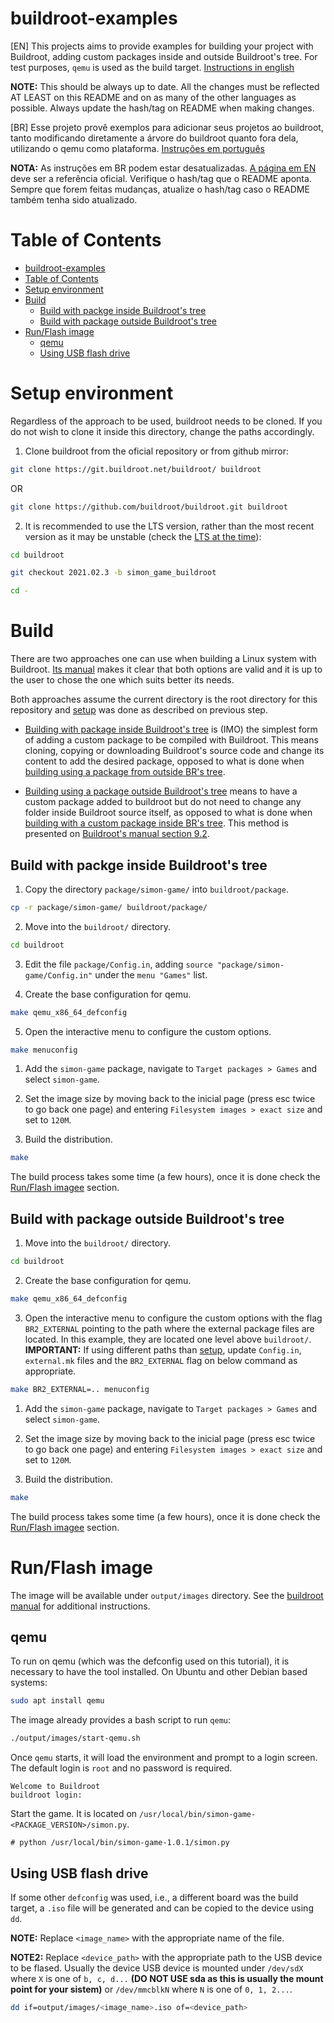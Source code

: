 # buildroot-examples

[EN]
This projects aims to provide examples for building your project with Buildroot, adding custom packages inside and outside Buildroot's tree. For test purposes, `qemu` is used as the build target.
[Instructions in english](README.md)

**NOTE:** This should be always up to date. All the changes must be reflected AT LEAST on this README and on as many of the other languages as possible.
Always update the hash/tag on README when making changes.

[BR]
Esse projeto provê exemplos para adicionar seus projetos ao buildroot, tanto modificando diretamente a árvore do buildroot quanto fora dela, utilizando o qemu como plataforma.
[Instruções em português](README.pt-br.md)

**NOTA:** As instruções em BR podem estar desatualizadas. [A página em EN](README.md) deve ser a referência oficial. Verifique o hash/tag que o README aponta.
Sempre que forem feitas mudanças, atualize o hash/tag caso o README também tenha sido atualizado.


# Table of Contents
- [buildroot-examples](#buildroot-examples)
- [Table of Contents](#table-of-contents)
- [Setup environment](#setup-environment)
- [Build](#build)
  - [Build with packge inside Buildroot's tree](#build-with-packge-inside-buildroots-tree)
  - [Build with package outside Buildroot's tree](#build-with-package-outside-buildroots-tree)
- [Run/Flash image](#runflash-image)
  - [qemu](#qemu)
  - [Using USB flash drive](#using-usb-flash-drive)

# Setup environment
Regardless of the approach to be used, buildroot needs to be cloned.
If you do not wish to clone it inside this directory, change the paths accordingly.

1. Clone buildroot from the oficial repository or from github mirror:
```bash
git clone https://git.buildroot.net/buildroot/ buildroot
```
OR
```bash
git clone https://github.com/buildroot/buildroot.git buildroot
```

2. It is recommended to use the LTS version, rather than the most recent version as it may be unstable (check the [LTS at the time](https://buildroot.org/download.html)):
```bash
cd buildroot

git checkout 2021.02.3 -b simon_game_buildroot

cd -
```

# Build
There are two approaches one can use when building a Linux system with Buildroot. [Its manual](https://buildroot.org/downloads/manual/manual.html#customize-dir-structure) makes it clear that both options are valid and it is up to the user to chose the one which suits better its needs.

Both approaches assume the current directory is the root directory for this repository and [setup](#setup-environment) was done as described on previous step.

- [Building with package inside Buildroot's tree](#build-with-packge-inside-buildroots-tree) is (IMO) the simplest form of adding a custom package to be compiled with Buildroot. This means cloning, copying or downloading Buildroot's source code and change its content to add the desired package, opposed to what is done when [building using a package from outside BR's tree](#build-with-package-outside-buildroots-tree).

- [Building using a package outside Buildroot's tree](#build-with-package-outside-buildroots-tree) means to have a custom package added to buildroot but do not need to change any folder inside Buildroot source itself, as opposed to what is done when [building with a custom package inside BR's tree](#build-with-packge-inside-buildroots-tree). This method is presented on [Buildroot's manual section 9.2](https://buildroot.org/downloads/manual/manual.html#outside-br-custom).

## Build with packge inside Buildroot's tree
1. Copy the directory `package/simon-game/` into `buildroot/package`.
```bash
cp -r package/simon-game/ buildroot/package/
```

2. Move into the `buildroot/` directory.
```bash
cd buildroot
```

3. Edit the file `package/Config.in`, adding `source "package/simon-game/Config.in"` under the `menu "Games"` list.

4. Create the base configuration for qemu.
```bash
make qemu_x86_64_defconfig
```

5. Open the interactive menu to configure the custom options.
```bash
make menuconfig
```

  1. Add the `simon-game` package, navigate to `Target packages > Games` and select `simon-game`.

  2. Set the image size by moving back to the inicial page (press esc twice to go back one page) and entering `Filesystem images > exact size` and set to `120M`.

6. Build the distribution.
```bash
make
```
The build process takes some time (a few hours), once it is done check the [Run/Flash imagee](#runflash-image) section.

## Build with package outside Buildroot's tree
1. Move into the `buildroot/` directory.
```bash
cd buildroot
```

2. Create the base configuration for qemu.
```bash
make qemu_x86_64_defconfig
```

3. Open the interactive menu to configure the custom options with the flag `BR2_EXTERNAL` pointing to the path where the external package files are located. In this example, they are located one level above `buildroot/`.
**IMPORTANT:** If using different paths than [setup](#setup-environment), update `Config.in`, `external.mk` files and the `BR2_EXTERNAL` flag on below command as appropriate.
```bash
make BR2_EXTERNAL=.. menuconfig
```
  1. Add the `simon-game` package, navigate to `Target packages > Games` and select `simon-game`.

  2. Set the image size by moving back to the inicial page (press esc twice to go back one page) and entering `Filesystem images > exact size` and set to `120M`.

4. Build the distribution.
```bash
make
```
The build process takes some time (a few hours), once it is done check the [Run/Flash imagee](#runflash-image) section.

# Run/Flash image

The image will be available under `output/images` directory. See the [buildroot manual](https://buildroot.org/downloads/manual/manual.html#_boot_the_generated_images) for additional instructions.

## qemu

To run on qemu (which was the defconfig used on this tutorial), it is necessary to have the tool installed.
On Ubuntu and other Debian based systems:
```bash
sudo apt install qemu
```

The image already provides a bash script to run `qemu`:
```bash
./output/images/start-qemu.sh
```

Once `qemu` starts, it will load the environment and prompt to a login screen. The default login is `root` and no password is required.
```
Welcome to Buildroot
buildroot login:
```

Start the game. It is located on `/usr/local/bin/simon-game-<PACKAGE_VERSION>/simon.py`.
```
# python /usr/local/bin/simon-game-1.0.1/simon.py
```

## Using USB flash drive

If some other `defconfig` was used, i.e., a different board was the build target, a `.iso` file will be generated and can be copied to the device using `dd`.

**NOTE:** Replace `<image_name>` with the appropriate name of the file.

**NOTE2:** Replace `<device_path>` with the appropriate path to the USB device to be flased. Usually the device USB device is mounted under `/dev/sdX` where `X` is one of `b, c, d...` **(DO NOT USE sda as this is usually the mount point for your sistem)** or `/dev/mmcblkN` where `N` is one of `0, 1, 2...`.
```bash
dd if=output/images/<image_name>.iso of=<device_path>
```
